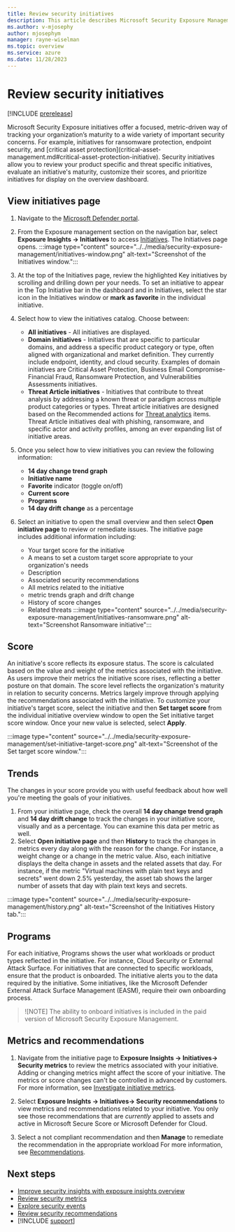 ```yaml
---
title: Review security initiatives
description: This article describes Microsoft Security Exposure Management initiatives and how Initiatives work.
ms.author: v-mjosephy
author: mjosephym
manager: rayne-wiselman
ms.topic: overview
ms.service: azure
ms.date: 11/28/2023
---
```


# Review security initiatives

[!INCLUDE [prerelease](../../includes/prerelease.md)]

<!--Microsoft Security Exposure Management provides a means to optimize your security domain and protect against security threats using security initiatives.--> Microsoft Security Exposure initiatives offer a focused, metric-driven way of tracking your organization’s maturity to a wide variety of important security concerns. For example, initiatives for ransomware protection, endpoint security, and [critical asset protection](critical-asset-management.md#critical-asset-protection-initiative). Security initiatives allow you to review your product specific and threat specific initiatives, evaluate an initiative's maturity, customize their scores, and prioritize initiatives for display on the overview dashboard.

## View initiatives page

1. Navigate to the [Microsoft Defender portal](https://security.microsoft.com/).

1. From the Exposure management section on the navigation bar, select **Exposure Insights -> Initiatives** to access [Initiatives](https://security.microsoft.com/exposure-initiatives). The Initiatives page opens.<!-- from through the navigation bar under **Exposure Management -> Exposure Insights -> Initiatives**.-->
:::image type="content" source="../../media/security-exposure-management/initiatives-window.png" alt-text="Screenshot of the Initiatives window.":::

1. At the top of the Initiatives page, review the highlighted Key initiatives by scrolling and drilling down per your needs. To set an initiative to appear in the Top Initiative bar in the dashboard and in Initiatives, select the star icon in the Initiatives window or **mark as favorite** in the individual initiative.
1. Select how to view the initiatives catalog. Choose between:

    - **All initiatives** - All initiatives are displayed.
    - **Domain initiatives** - Initiatives that are specific to particular domains, and address a specific product category or type, often aligned with organizational and market definition. They currently include endpoint, identity, and cloud security. Examples of domain initiatives are Critical Asset Protection, Business Email Compromise- Financial Fraud, Ransomware Protection, and Vulnerabilities Assessments initiatives. <!-- confirm-->
    - **Threat Article initiatives** - Initiatives that contribute to threat analysis by addressing a known threat or paradigm across multiple product categories or types. Threat article initiatives are designed based on the Recommended actions for [Threat analytics](../defender/threat-analytics.md) items. Threat Article initiatives deal with phishing, ransomware, and specific actor and activity profiles, among an ever expanding list of initiative areas.
1. Once you select how to view initiatives you can review the following information:
    - **14 day change trend graph**
    - **Initiative name**
    - **Favorite** indicator (toggle on/off)
    - **Current score**
    - **Programs**
    - **14 day drift change** as a percentage
1. Select an initiative to open the small overview and then select **Open initiative page** to review or remediate issues. The initiative page includes additional information including:
    - Your target score for the initiative
    - A means to set a custom target score appropriate to your organization's needs
    - Description
    - Associated security recommendations
    - All metrics related to the initiative
    - metric trends graph and drift change
    - History of score changes
    - Related threats
:::image type="content" source="../../media/security-exposure-management/initiatives-ransomware.png" alt-text="Screenshot Ransomware initiative":::

## Score
<!-- distinction between score and current value percentage-->
An initiative's score reflects its exposure status. The score is calculated based on the value and weight of the metrics associated with the initiative. As users improve their metrics the initiative score rises, reflecting a better posture on that domain. The score level reflects the organization's maturity in relation to security concerns. Metrics largely improve through applying the recommendations associated with the initiative.
To customize your initiative's target score, select the initiative and then **Set target score** from the individual initiative overview window to open the Set initiative target score window. Once your new value is selected, select **Apply**.

:::image type="content" source="../../media/security-exposure-management/set-initiative-target-score.png" alt-text="Screenshot of the Set target score window.":::

## Trends

The changes in your score provide you with useful feedback about how well you're meeting the goals of your initiatives.

1. From your initiative page, check the overall **14 day change trend graph** and **14 day drift change** to track the changes in your initiative score, visually and as a percentage. You can examine this data per metric as well.
1. Select **Open initiative page** and then **History** to track the changes in metrics every day along with the reason for the change. For instance, a weight change or a change in the metric value. Also, each initiative displays the delta change in assets and the related assets that day. For instance, if the metric "Virtual machines with plain text keys and secrets" went down 2.5% yesterday, the asset tab shows the larger number of assets that day with plain text keys and secrets.
<!-- note that history may need to go outand replaced with this: The **14 day change trend graph** and **14 day drift change** track the changes in your initiative score, visually and as a percentage. -->
:::image type="content" source="../../media/security-exposure-management/history.png" alt-text="Screenshot of the Initiatives History tab.":::

## Programs

For each initiative, Programs shows the user what workloads or product types reflected in the initiative. For instance, Cloud Security or External Attack Surface. For initiatives that are connected to specific workloads, ensure that the product is onboarded. The initiative alerts you to the data required by the initiative. Some initiatives, like the Microsoft Defender External Attack Surface Management (EASM), require their own onboarding process.

> ![NOTE]
> The ability to onboard initiatives is included in the paid version of Microsoft Security Exposure Management.

## Metrics and recommendations

1. Navigate from the initiative page to **Exposure Insights -> Initiatives-> Security metrics** to review the metrics associated with your initiative.
Adding or changing metrics might affect the score of your initiative. The metrics or score changes can't be controlled in advanced by customers. For more information, see [Investigate initiative metrics](security-metrics.md).

1. Select **Exposure Insights -> Initiatives-> Security recommendations** to view metrics and recommendations related to your initiative. You only see those recommendations that are *currently* applied to assets and active in Microsoft Secure Score or Microsoft Defender for Cloud.
1. Select a not compliant recommendation and then **Manage** to remediate the recommendation in the appropriate workload For more information, see [Recommendations](security-recommendations.md).

## Next steps

- [Improve security insights with exposure insights overview](exposure-insights-overview.md)
- [Review security metrics](security-metrics.md)
- [Explore security events](security-events.md)
- [Review security recommendations](security-recommendations.md)
- [!INCLUDE [support](../../includes/support.md)]
